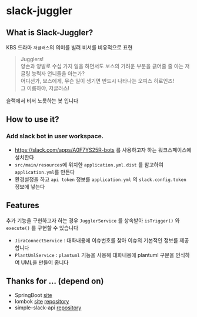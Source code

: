 # slack-juggler

## What is Slack-Juggler?
KBS 드라마 `저글러스`의 의미를 빌려 비서를 비유적으로 표현  
> Jugglers!  
  양손과 양발로 수십 가지 일을 하면서도 보스의 가려운 부분을 긁어줄 줄 아는 저글링 능력자 언니들을 아는가?  
  어디선가, 보스에게, 무슨 일이 생기면 반드시 나타나는 오피스 히로인즈!  
  그 이름하야, 저글러스!
  
슬랙에서 비서 노릇하는 봇 입니다

## How to use it?
### Add slack bot in user workspace.
* https://slack.com/apps/A0F7YS25R-bots 를 사용하고자 하는 워크스페이스에 설치한다
* `src/main/resources`에 위치한 `application.yml.dist` 를 참고하여 `application.yml`를 만든다
* 환경설정을 하고 `api token` 정보를 `application.yml` 의 `slack.config.token` 정보에 넣는다 

## Features
추가 기능을 구현하고자 하는 경우 `JugglerService` 를 상속받아 `isTrigger()` 와 `execute()` 를 구현할 수 있습니다
* `JiraConnectService` : 대화내용에 이슈번호를 찾아 이슈의 기본적인 정보를 제공합니다
* `PlantUmlService` : `plantuml` 기능을 사용해 대화내용에 plantuml 구문을 인식하여 UML을 만들어 줍니다

## Thanks for ... (depend on)
 * SpringBoot [site](https://projects.spring.io/spring-boot/)
 * lombok [site](https://projectlombok.org/) [repository](https://github.com/rzwitserloot/lombok)
 * simple-slack-api [repository](https://github.com/Ullink/simple-slack-api)